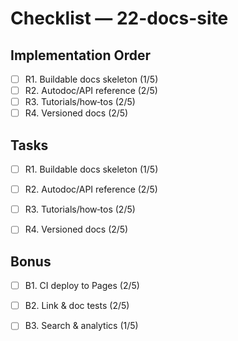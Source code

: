 # Checklist — 22-docs-site

## Implementation Order
- [ ] R1. Buildable docs skeleton (1/5)
- [ ] R2. Autodoc/API reference (2/5)
- [ ] R3. Tutorials/how‑tos (2/5)
- [ ] R4. Versioned docs (2/5)

## Tasks

- [ ] R1. Buildable docs skeleton (1/5)

- [ ] R2. Autodoc/API reference (2/5)

- [ ] R3. Tutorials/how‑tos (2/5)

- [ ] R4. Versioned docs (2/5)

## Bonus

- [ ] B1. CI deploy to Pages (2/5)

- [ ] B2. Link & doc tests (2/5)

- [ ] B3. Search & analytics (1/5)
